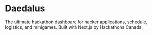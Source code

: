 # Daedalus
The ultimate hackathon dashboard for hacker applications, schedule, logistics, and minigames. Built with Next.js by Hackathons Canada. 
